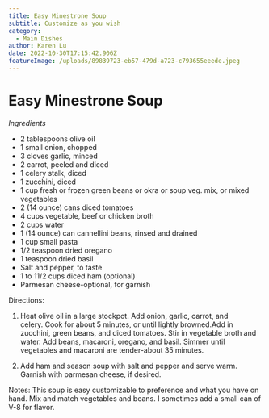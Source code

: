 ```yaml
---
title: Easy Minestrone Soup
subtitle: Customize as you wish
category:
  - Main Dishes
author: Karen Lu
date: 2022-10-30T17:15:42.906Z
featureImage: /uploads/89839723-eb57-479d-a723-c793655eeede.jpeg
---
```

# Easy Minestrone Soup

*Ingredients*

* 2 tablespoons olive oil
* 1 small onion, chopped
* 3 cloves garlic, minced
* 2 carrot, peeled and diced
* 1 celery stalk, diced
* 1 zucchini, diced
* 1 cup fresh or frozen green beans or okra or soup veg. mix, or mixed vegetables 
* 2 (14 ounce) cans diced tomatoes
* 4 cups vegetable, beef or chicken broth
* 2 cups water
* 1 (14 ounce) can cannellini beans, rinsed and drained
* 1 cup small pasta
* 1/2 teaspoon dried oregano
* 1 teaspoon dried basil
* Salt and pepper, to taste
* 1 to 11/2 cups diced ham (optional)
* Parmesan cheese-optional, for garnish

Directions:

1. Heat olive oil in a large stockpot. Add onion, garlic, carrot, and celery. Cook for about 5 minutes, or until lightly browned.Add in zucchini, green beans, and diced tomatoes. Stir in vegetable broth and water. Add beans, macaroni, oregano, and basil. Simmer until vegetables and macaroni are tender-about 35 minutes. 

2. Add ham and season soup with salt and pepper and serve warm. Garnish with parmesan cheese, if desired.

Notes: This soup is easy customizable to preference and what you have on hand. Mix and match vegetables and beans.  I sometimes add a small can of V-8 for flavor.